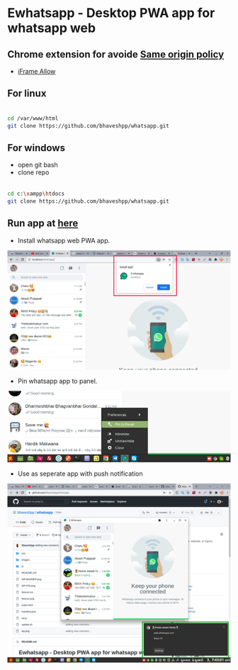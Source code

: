 # Ewhatsapp - Desktop PWA app for whatsapp web

## Chrome extension for avoide [Same origin policy](https://en.wikipedia.org/wiki/Same-origin_policy)

- [iFrame Allow](https://chrome.google.com/webstore/detail/iframe-allow/gifgpciglhhpmeefjdmlpboipkibhbjg)

## For linux 

```bash

cd /var/www/html
git clone https://github.com/bhaveshpp/whatsapp.git

```

## For windows

- open git bash
- clone repo

```bash

cd c:\xampp\htdocs
git clone https://github.com/bhaveshpp/whatsapp.git

```

## Run app at [here](http://localhost/whatsapp/)

- Install whatsapp web PWA app.

![install whatsapp web on desktop](https://raw.githubusercontent.com/bhaveshpp/whatsapp/master/WP-BANNER.png)

- Pin whatsapp app to panel.

![install whatsapp web on desktop](https://raw.githubusercontent.com/bhaveshpp/whatsapp/master/WP-PIN.png)

- Use as seperate app with push notification

![install whatsapp web on desktop](https://raw.githubusercontent.com/bhaveshpp/whatsapp/master/WP-APP.png)